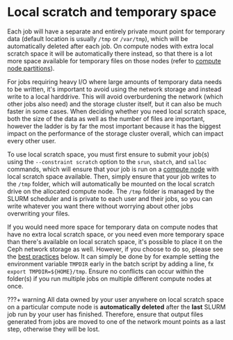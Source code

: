 # Local scratch and temporary space
Each job will have a separate and entirely private mount point for temporary data (default location is usually `/tmp` or `/var/tmp`), which will be automatically deleted after each job. On compute nodes with extra local scratch space it will be automatically there instead, so that there is a lot more space available for temporary files on those nodes (refer to [compute node partitions](slurm/partitions.md)).

For jobs requiring heavy I/O where large amounts of temporary data needs to be written, it's important to avoid using the network storage and instead write to a local harddrive. This will avoid overburdening the network (which other jobs also need) and the storage cluster itself, but it can also be much faster in some cases. When deciding whether you need local scratch space, both the size of the data as well as the number of files are important, however the ladder is by far the most important because it has the biggest impact on the performance of the storage cluster overall, which can impact every other user.

To use local scratch space, you must first ensure to submit your job(s) using the `--constraint scratch` option to the `srun`, `sbatch`, and `salloc` commands, which will ensure that your job is run on a [compute node](../slurm/partitions.md) with local scratch space available. Then, simply ensure that your job writes to the `/tmp` folder, which will automatically be mounted on the local scratch drive on the allocated compute node. The `/tmp` folder is managed by the SLURM scheduler and is private to each user and their jobs, so you can write whatever you want there without worrying about other jobs overwriting your files.

If you would need more space for temporary data on compute nodes that have no extra local scratch space, or you need even more temporary space than there's available on local scratch space, it's possible to place it on the Ceph network storage as well. However, if you choose to do so, please see the [best practices](bestpractices.md#avoid-numerous-small-files-at-all-costs) below. It can simply be done by for example setting the environment variable `TMPDIR` early in the batch script by adding a line, fx `export TMPDIR=${HOME}/tmp`. Ensure no conflicts can occur within the folder(s) if you run multiple jobs on multiple different compute nodes at once.

???+ warning 
      All data owned by your user anywhere on local scratch space on a particular compute node is **automatically deleted** after the **last** SLURM job run by your user has finished. Therefore, ensure that output files generated from jobs are moved to one of the network mount points as a last step, otherwise they will be lost.
